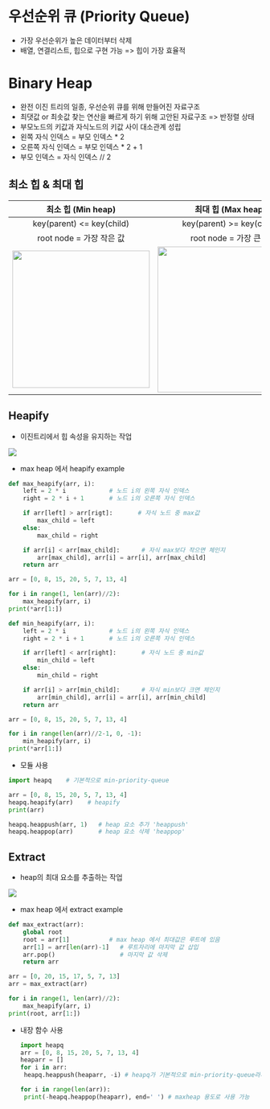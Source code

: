 # 우선순위 큐 (Priority Queue)

* 가장 우선순위가 높은 데이터부터 삭제
* 배열, 연결리스트, 힙으로 구현 가능 => 힙이 가장 효율적

# Binary Heap

* 완전 이진 트리의 일종, 우선순위 큐를 위해 만들어진 자료구조
* 최댓값 or 최솟값 찾는 연산을 빠르게 하기 위해 고안된 자료구조 => 반정렬 상태
* 부모노드의 키값과 자식노드의 키값 사이 대소관계 성립
* 왼쪽 자식 인덱스 = 부모 인덱스 * 2
* 오른쪽 자식 인덱스 = 부모 인덱스 * 2 + 1
* 부모 인덱스 = 자식 인덱스 // 2

## 최소 힙 & 최대 힙

| 최소 힙 (Min heap)                                                                                                       | 최대 힙 (Max heap)                                                                                                       |
|:---------------------------------------------------------------------------------------------------------------------:|:---------------------------------------------------------------------------------------------------------------------:|
| key(parent) <= key(child)                                                                                             | key(parent) >= key(child)                                                                                             |
| root node = 가장 작은 값                                                                                                   | root node = 가장 큰 값                                                                                                    |
| <img src="https://blog.kakaocdn.net/dn/Lulip/btq66t3mygU/XhwpPwIBf7gl580EV5cLa0/img.png" title="" alt="" width="273"> | <img src="https://blog.kakaocdn.net/dn/yXt2a/btq7ddSvksp/abjtbzX0kb5mbKWHgS84d1/img.png" title="" alt="" width="290"> |

## Heapify

* 이진트리에서 힙 속성을 유지하는 작업

![](https://blog.kakaocdn.net/dn/Y4nXi/btq7bht5z6Q/mXCNuinbNgPwx9Y399Slo0/img.png)

* max heap 에서 heapify example

```python
def max_heapify(arr, i):
    left = 2 * i            # 노드 i의 왼쪽 자식 인덱스
    right = 2 * i + 1       # 노드 i의 오른쪽 자식 인덱스

    if arr[left] > arr[rigt]:       # 자식 노드 중 max값
        max_child = left
    else:
        max_child = right

    if arr[i] < arr[max_child]:      # 자식 max보다 작으면 체인지
        arr[max_child], arr[i] = arr[i], arr[max_child]
    return arr

arr = [0, 8, 15, 20, 5, 7, 13, 4]

for i in range(1, len(arr)//2):
    max_heapify(arr, i)
print(*arr[1:])
```

```python
def min_heapify(arr, i):
    left = 2 * i            # 노드 i의 왼쪽 자식 인덱스
    right = 2 * i + 1       # 노드 i의 오른쪽 자식 인덱스

    if arr[left] < arr[right]:       # 자식 노드 중 min값
        min_child = left
    else:
        min_child = right

    if arr[i] > arr[min_child]:      # 자식 min보다 크면 체인지
        arr[min_child], arr[i] = arr[i], arr[min_child]
    return arr

arr = [0, 8, 15, 20, 5, 7, 13, 4]

for i in range(len(arr)//2-1, 0, -1):
    min_heapify(arr, i)
print(*arr[1:])
```

* 모듈 사용

```python
import heapq    # 기본적으로 min-priority-queue

arr = [0, 8, 15, 20, 5, 7, 13, 4]
heapq.heapify(arr)    # heapify
print(arr)

heapq.heappush(arr, 1)   # heap 요소 추가 'heappush'
heapq.heappop(arr)       # heap 요소 삭제 'heappop'
```

## Extract

* heap의 최대 요소를 추출하는 작업

![](https://blog.kakaocdn.net/dn/biLr9R/btq7bgWfv1J/eqB3zOK1DgZJZgimrXkr01/img.png)

* max heap 에서 extract example

```python
def max_extract(arr):
    global root
    root = arr[1]           # max heap 에서 최대값은 루트에 있음
    arr[1] = arr[len(arr)-1]   # 루트자리에 마지막 값 삽입
    arr.pop()                  # 마지막 값 삭제
    return arr

arr = [0, 20, 15, 17, 5, 7, 13]
arr = max_extract(arr)

for i in range(1, len(arr)//2):
    max_heapify(arr, i)
print(root, arr[1:])
```

* 내장 함수 사용
  
  ```python
  import heapq   
  arr = [0, 8, 15, 20, 5, 7, 13, 4]
  heaparr = []
  for i in arr:
   heapq.heappush(heaparr, -i) # heapq가 기본적으로 min-priority-queue라서 => -20, -15, -13, -4, -5, -7, -8, 0
  
  for i in range(len(arr)):
   print(-heapq.heappop(heaparr), end=' ') # maxheap 용도로 사용 가능
  ```
